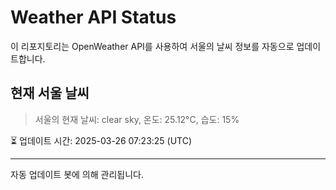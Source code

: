 
# Weather API Status

이 리포지토리는 OpenWeather API를 사용하여 서울의 날씨 정보를 자동으로 업데이트합니다.

## 현재 서울 날씨
> 서울의 현재 날씨: clear sky, 온도: 25.12°C, 습도: 15%

⏳ 업데이트 시간: 2025-03-26 07:23:25 (UTC)

---
자동 업데이트 봇에 의해 관리됩니다.
